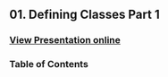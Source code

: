 ## 01. Defining Classes Part 1
### [View Presentation online](https://rawgit.com/TelerikAcademy/Object-Oriented-Programming/master/01.%20Defining-Classes-Part-1/slides/index.html)
### Table of Contents
